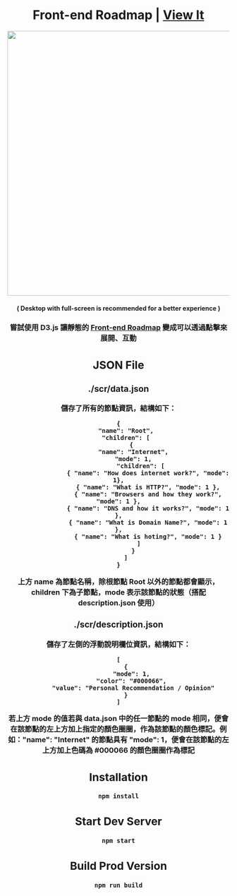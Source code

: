 <h1 align="center">
Front-end Roadmap | <a href="https://tomhsiao1260.github.io/roadmap/" target="_blank">View It<a/>
</h1>

<p align="center">
    <img src="./src/assets/roadmap.gif" width="600px"/>
</p>

<h4 align="center">
( Desktop with full-screen is recommended for a better experience )
<h4/>
<h3 align="center">
嘗試使用 D3.js 讓靜態的 <a href="https://roadmap.sh/frontend" target="_blank">Front-end Roadmap<a/> 變成可以透過點擊來展開、互動
<h3/>

## JSON File

### ./scr/data.json 

儲存了所有的節點資訊，結構如下：

```
{
    "name": "Root",
    "children": [
        { 
        "name": "Internet",
        "mode": 1,
            "children": [
                { "name": "How does internet work?", "mode": 1},
                { "name": "What is HTTP?", "mode": 1 },
                { "name": "Browsers and how they work?", "mode": 1 },
                { "name": "DNS and how it works?", "mode": 1 },
                { "name": "What is Domain Name?", "mode": 1 },
                { "name": "What is hoting?", "mode": 1 }
            ] 
        }
    ]
}
```

上方 name 為節點名稱，除根節點 Root 以外的節點都會顯示，children 下為子節點，mode 表示該節點的狀態（搭配 description.json 使用）


### ./scr/description.json 

儲存了左側的浮動說明欄位資訊，結構如下：

```
[
    {
        "mode": 1, 
        "color": "#000066", 
        "value": "Personal Recommendation / Opinion"
    }
]
```

若上方 mode 的值若與 data.json 中的任一節點的 mode 相同，便會在該節點的左上方加上指定的顏色圈圈，作為該節點的顏色標記。例如："name":  "Internet" 的節點具有 "mode":  1，便會在該節點的左上方加上色碼為 #000066 的顏色圈圈作為標記

## Installation

```
npm install
```

## Start Dev Server

```
npm start
```

## Build Prod Version

```
npm run build
```


